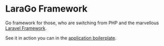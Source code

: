 # LaraGo Framework

Go framework for those, who are switching from PHP and the marvellous [Laravel Framework](https:/laravel.com).

See it in action you can in the [application boilerplate](https://github.com/lara-go/boilerplate).
